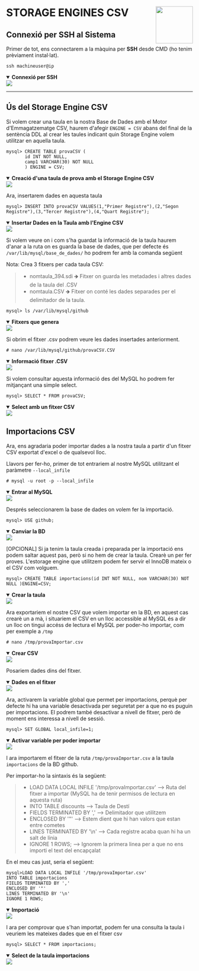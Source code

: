 # STORAGE ENGINES CSV <img align="right" width="100" src="../imatges/csv_logo.png"/>
## Connexió per SSH al Sistema
Primer de tot, ens connectarem a la màquina per **SSH** desde CMD (ho tenim prèviament instal·lat).
```
ssh machineuser@ip 
```
<details open>
<summary><b>Connexió per SSH</b></summary>
<img src="captures/ssh.png">
</details>

<hr>

## Ús del Storage Engine CSV
Si volem crear una taula en la nostra Base de Dades amb el Motor d'Emmagatzematge CSV, haurem d'afegir `ENGINE = CSV` abans del final de la sentència DDL al crear les taules indicant quin Storage Engine volem utilitzar en aquella taula.

```
mysql> CREATE TABLE provaCSV (
       id INT NOT NULL,
       camp1 VARCHAR(30) NOT NULL
       ) ENGINE = CSV;
```
<details open>
<summary><b>Creació d'una taula de prova amb el Storage Engine CSV</b></summary>
<img src="captures/createTableCSV.png">
</details>

Ara, insertarem dades en aquesta taula
```
mysql> INSERT INTO provaCSV VALUES(1,"Primer Registre"),(2,"Segon Registre"),(3,"Tercer Registre"),(4,"Quart Registre");
```
<details open>
<summary><b>Insertar Dades en la Taula amb l'Engine CSV</b></summary>
<img src="captures/insertTableCSV.png">
</details>

Si volem veure on i com s'ha guardat la informació de la taula haurem d'anar a la ruta on es guarda la base de dades, que per defecte és `/var/lib/mysql/base_de_dades/` ho podrem fer amb la comanda següent

Nota: Crea 3 fitxers per cada taula CSV:

> - nomtaula_394.sdi   🡺 Fitxer on guarda les metadades i altres dades de la taula del .CSV 
> - nomtaula.CSV  🡺 Fitxer on conté les dades separades per el delimitador de la taula.

```
mysql> ls /var/lib/mysql/github
```

<details open>
<summary><b>Fitxers que genera</b></summary>
<img src="captures/fitxersCSV.png">
</details>

Si obrim el fitxer .csv podrem veure les dades insertades anteriorment.
```
# nano /var/lib/mysql/github/provaCSV.CSV
```
<details open>
<summary><b>Informació fitxer .CSV</b></summary>
<img src="captures/ficherocsv.png">
</details>

Si volem consultar aquesta informació des del MySQL ho podrem fer mitjançant una simple select.
```
mysql> SELECT * FROM provaCSV;
```
<details open>
<summary><b>Select amb un fitxer CSV</b></summary>
<img src="captures/selectcsv.png">
</details>

## Importacions CSV
Ara, ens agradaria poder importar dades a la nostra taula a partir d'un fitxer CSV exportat d'excel o de qualsevol lloc.

Llavors per fer-ho, primer de tot entrariem al nostre MySQL utilitzant el paràmetre `--local_infile`
```
# mysql -u root -p --local_infile
```
<details open>
<summary><b>Entrar al MySQL</b></summary>
<img src="captures/login_infile.png">
</details>

Després seleccionarem la base de dades on volem fer la importació.
```
mysql> USE github;
```
<details open>
<summary><b>Canviar la BD</b></summary>
<img src="captures/change_db.png">
</details>

[OPCIONAL] Si ja tenim la taula creada i preparada per la importació ens podem saltar aquest pas, però si no hem de crear la taula. Crearè un per fer proves. L'estorage engine que utilitzem podem fer servir el InnoDB mateix o el CSV com volguem.
```
mysql> CREATE TABLE importacions(id INT NOT NULL, nom VARCHAR(30) NOT NULL )ENGINE=CSV;
```
<details open>
<summary><b>Crear la taula</b></summary>
<img src="captures/createtable.png">
</details>

Ara exportariem el nostre CSV que volem importar en la BD, en aquest cas crearè un a mà, i situariem el CSV en un lloc accessible al MySQL és a dir un lloc on tingui accéss de lectura el MySQL per poder-ho importar, com per exemple a `/tmp`
```
# nano /tmp/provaImportar.csv
```
<details open>
<summary><b>Crear CSV</b></summary>
<img src="captures/crearCsv.png">
</details>

Posariem dades dins del fitxer.
<details open>
<summary><b>Dades en el fitxer</b></summary>
<img src="captures/dades.png">
</details>

Ara, activarem la variable global que permet per importacions, perquè per defecte hi ha una variable desactivada per seguretat per a que no es puguin per importacions. El podrem també desactivar a nivell de fitxer, però de moment ens interessa a nivell de sessió.
```
mysql> SET GLOBAL local_infile=1;
```
<details open>
<summary><b>Activar variable per poder importar</b></summary>
<img src="captures/local_infile.png">
</details>

I ara importarem el fitxer de la ruta `/tmp/provaImportar.csv` a la taula `importacions` de la BD github.

Per importar-ho la sintaxis és la següent:
>- LOAD DATA LOCAL INFILE '/tmp/provaImportar.csv' --> Ruta del fitxer a importar (MySQL ha de tenir permisos de lectura en aquesta ruta) 
>- INTO TABLE discounts  --> Taula de Destí
>- FIELDS TERMINATED BY ',' --> Delimitador que utilitzem
>- ENCLOSED BY '"' --> Estem dient que hi han valors que estan entre cometes
>- LINES TERMINATED BY '\n' --> Cada registre acaba quan hi ha un salt de línia
>- IGNORE 1 ROWS; --> Ignorem la primera linea per a que no ens importi el text del encapçalat

En el meu cas just, seria el següent:
```
mysql>LOAD DATA LOCAL INFILE '/tmp/provaImportar.csv' 
INTO TABLE importacions 
FIELDS TERMINATED BY ',' 
ENCLOSED BY '"'
LINES TERMINATED BY '\n'
IGNORE 1 ROWS;
```
<details open>
<summary><b>Importació</b></summary>
<img src="captures/importacio.png">
</details>

I ara per comprovar que s'han importat, podem fer una consulta la taula i veuriem les mateixes dades que en el fitxer csv
```
mysql> SELECT * FROM importacions;
```
<details open>
<summary><b>Select de la taula importacions</b></summary>
<img src="captures/select_prova.png">
</details>



